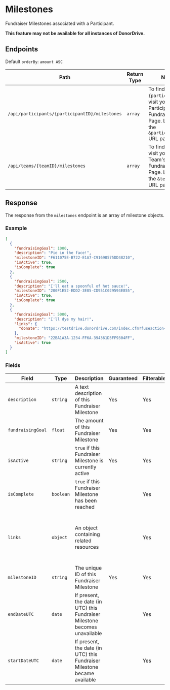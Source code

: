 # Milestones

Fundraiser Milestones associated with a Participant.

**This feature may not be available for all instances of DonorDrive.**

## Endpoints

Default `orderBy`: `amount ASC`

|Path|Return Type|Notes|
|---|---|---|
|`/api/participants/{participantID}/milestones`|`array`|To find `{participantID}`, visit your Participant's Fundraising Page. Look for the `&participantID=` URL parameter.|
|`/api/teams/{teamID}/milestones`|`array`|To find `{teamID}`, visit your Team's Fundraising Page. Look for the `&teamID=` URL parameter.|

## Response

The response from the `milestones` endpoint is an array of milestone objects.

### Example

```json
[
  {
    "fundraisingGoal": 1000,
    "description": "Pie in the face!",
    "milestoneID": "F611075E-B722-E1A7-C91690575DD48210",
    "isActive": true,
    "isComplete": true
  },
  {
    "fundraisingGoal": 2500,
    "description": "I'll eat a spoonful of hot sauce!",
    "milestoneID": "200F1E52-EDD2-3E85-CD951C029594E855",
    "isActive": true,
    "isComplete": true
  },
  {
    "fundraisingGoal": 5000,
    "description": "I'll dye my hair!",
    "links": {
      "donate": "https://testdrive.donordrive.com/index.cfm?fuseaction=donorDrive.participant&participantID=15882&donationAmount=401.50#donate"
    },
    "milestoneID": "22BA1A3A-1234-FF6A-394361D3FF9304FF",
    "isActive": true
  }
]
```

### Fields

|Field|Type|Description|Guaranteed|Filterable|Notes|
|---|---|---|---|---|---|
|`description`|`string`|A text description of this Fundraiser Milestone|Yes|Yes||
|`fundraisingGoal`|`float`|The amount of this Fundraiser Milestone|Yes|Yes||
|`isActive`|`string`|`true` if this Fundraiser Milestone is currently active|Yes|Yes|Added: 1.2|
|`isComplete`|`boolean`|`true` if this Fundraiser Milestone has been reached||Yes||
|`links`|`object`|An object containing related resources||Yes|`donate`: URL to donate the exact amount to reach Fundraiser Milestone|
|`milestoneID`|`string`|The unique ID of this Fundraiser Milestone|Yes|Yes||
|`endDateUTC`|`date`|If present, the date (in UTC) this Fundraiser Milestone becomes unavailable||Yes|ISO-8601 format|
|`startDateUTC`|`date`|If present, the date (in UTC) this Fundraiser Milestone became available||Yes|ISO-8601 format|